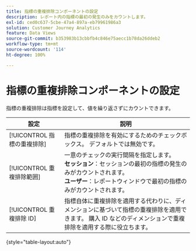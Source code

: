 ```yaml
---
title: 指標の重複排除コンポーネントの設定
description: レポート内の指標の最初の発生のみをカウントします。
exl-id: ced0c637-5cbe-47a4-897a-eb79961986a3
solution: Customer Journey Analytics
feature: Data Views
source-git-commit: b353983b13cbbfb4c846e75aecc1b78da26ddeb2
workflow-type: tm+mt
source-wordcount: '114'
ht-degree: 100%

---
```


# 指標の重複排除コンポーネントの設定

指標の重複排除は指標を設定して、値を繰り返さずにカウントできます。

| 設定 | 説明 |
| --- | --- |
| [!UICONTROL 指標の重複排除] | 指標の重複排除を有効にするためのチェックボックス。 デフォルトでは無効です。 |
| [!UICONTROL 重複排除範囲] | 一意のチェックの実行間隔を指定します。<br>**セッション**：セッションの最初の指標の発生のみがカウントされます。<br>**ユーザー**：レポートウィンドウで最初の指標のみがカウントされます。 |
| [!UICONTROL 重複排除 ID] | 指標自体に重複排除を適用する代わりに、ディメンションに基づいて指標の重複排除を適用できます。 購入 ID などのディメンションで重複排除を適用する際に役立ちます。 |

{style=&quot;table-layout:auto&quot;}
